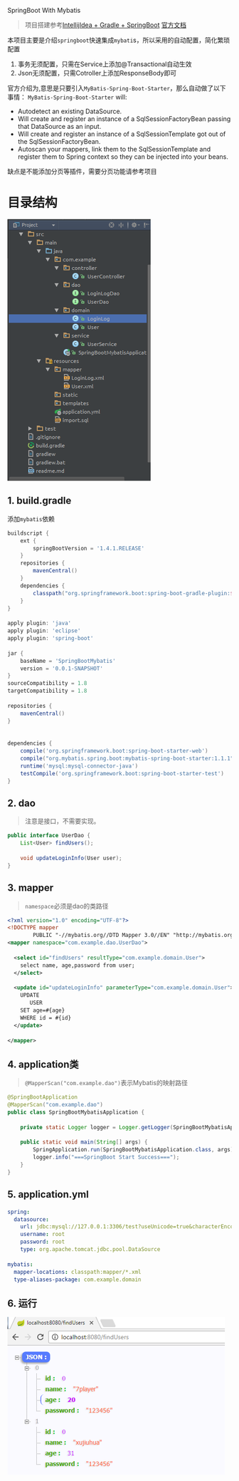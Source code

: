 SpringBoot With Mybatis

> 项目搭建参考[IntellijIdea + Gradle + SpringBoot](https://github.com/xujiuhua/SpringBootJsp)
> [官方文档](http://www.mybatis.org/spring-boot-starter/mybatis-spring-boot-autoconfigure/)

本项目主要是介绍`springboot`快速集成`mybati`s，所以采用的自动配置，简化繁琐配置

1. 事务无须配置，只需在Service上添加@Transactional自动生效
2. Json无须配置，只需Cotroller上添加ResponseBody即可

官方介绍为,意思是只要引入`MyBatis-Spring-Boot-Starter`，那么自动做了以下事情：
`MyBatis-Spring-Boot-Starter` will:
- Autodetect an existing DataSource.
- Will create and register an instance of a SqlSessionFactoryBean passing that DataSource as an input.
- Will create and register an instance of a SqlSessionTemplate got out of the SqlSessionFactoryBean.
- Autoscan your mappers, link them to the SqlSessionTemplate and register them to Spring context so they can be injected into your beans.

缺点是不能添加分页等插件，需要分页功能请参考项目

# 目录结构

<img src="img/structure.png"/>

## 1. build.gradle
添加`mybatis`依赖
```gradle
buildscript {
	ext {
		springBootVersion = '1.4.1.RELEASE'
	}
	repositories {
		mavenCentral()
	}
	dependencies {
		classpath("org.springframework.boot:spring-boot-gradle-plugin:${springBootVersion}")
	}
}

apply plugin: 'java'
apply plugin: 'eclipse'
apply plugin: 'spring-boot'

jar {
	baseName = 'SpringBootMybatis'
	version = '0.0.1-SNAPSHOT'
}
sourceCompatibility = 1.8
targetCompatibility = 1.8

repositories {
	mavenCentral()
}


dependencies {
	compile('org.springframework.boot:spring-boot-starter-web')
	compile("org.mybatis.spring.boot:mybatis-spring-boot-starter:1.1.1")
	runtime('mysql:mysql-connector-java')
	testCompile('org.springframework.boot:spring-boot-starter-test')
}

```

## 2. dao

> 注意是接口，不需要实现。

```java
public interface UserDao {
    List<User> findUsers();

    void updateLoginInfo(User user);
}
```

## 3. mapper

> `namespace`必须是dao的类路径

```xml
<?xml version="1.0" encoding="UTF-8"?>
<!DOCTYPE mapper
        PUBLIC "-//mybatis.org//DTD Mapper 3.0//EN" "http://mybatis.org/dtd/mybatis-3-mapper.dtd">
<mapper namespace="com.example.dao.UserDao">

  <select id="findUsers" resultType="com.example.domain.User">
    select name, age,password from user;
  </select>

  <update id="updateLoginInfo" parameterType="com.example.domain.User">
    UPDATE
       USER
    SET age=#{age}
    WHERE id = #{id}
  </update>

</mapper>
```

## 4. application类

> `@MapperScan("com.example.dao")`表示Mybatis的映射路径

```java
@SpringBootApplication
@MapperScan("com.example.dao")
public class SpringBootMybatisApplication {

    private static Logger logger = Logger.getLogger(SpringBootMybatisApplication.class);

    public static void main(String[] args) {
        SpringApplication.run(SpringBootMybatisApplication.class, args);
        logger.info("===SpringBoot Start Success===");
    }
}

```

## 5. application.yml

```yml
spring:
  datasource:
    url: jdbc:mysql://127.0.0.1:3306/test?useUnicode=true&characterEncoding=utf8&zeroDateTimeBehavior=convertToNull
    username: root
    password: root
    type: org.apache.tomcat.jdbc.pool.DataSource

mybatis:
  mapper-locations: classpath:mapper/*.xml
  type-aliases-package: com.example.domain
```

## 6. 运行

<img src="img/result.png"/>




